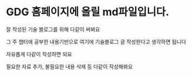# GDG 홈페이지에 올릴 md파일입니다.
잘 작성된 기술 블로그를 위해 다같이 써봐요

그 주 챕터에 공부한 내용기반으로 여기에 기술블로그 글 작성한다고 생각하면 됩니다

자유롭게 다같이 작성하면 되요

필요한 자료 추가, 불필요한 내용 삭제 등 다같이 작성해봐요
